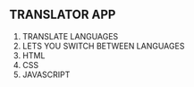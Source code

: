 ## TRANSLATOR APP

1. TRANSLATE LANGUAGES
2. LETS YOU SWITCH BETWEEN LANGUAGES
3. HTML
4. CSS
5. JAVASCRIPT
